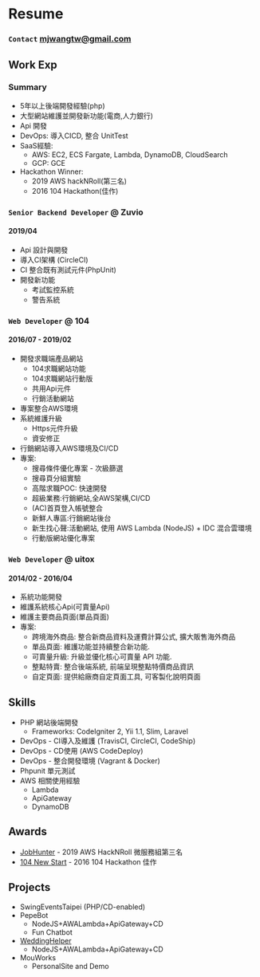 # Resume

### `Contact` mjwangtw@gmail.com

## Work Exp

### Summary
* 5年以上後端開發經驗(php)
* 大型網站維護並開發新功能(電商,人力銀行)
* Api 開發
* DevOps: 導入CICD, 整合 UnitTest
* SaaS經驗: 
    * AWS: EC2, ECS Fargate, Lambda, DynamoDB, CloudSearch
    * GCP: GCE
* Hackathon Winner: 
    * 2019 AWS hackNRoll(第三名) 
    * 2016 104 Hackathon(佳作)

### `Senior Backend Developer` @ Zuvio
#### 2019/04
* Api 設計與開發
* 導入CI架構 (CircleCI) 
* CI 整合既有測試元件(PhpUnit)
* 開發新功能
    * 考試監控系統
    * 警告系統

### `Web Developer` @ 104
#### 2016/07 - 2019/02
* 開發求職端產品網站
    * 104求職網站功能
    * 104求職網站行動版
    * 共用Api元件
    * 行銷活動網站
* 專案整合AWS環境
* 系統維護升級
    * Https元件升級
    * 資安修正
* 行銷網站導入AWS環境及CI/CD    
* 專案:
    * 搜尋條件優化專案 - 次級篩選
    * 搜尋頁分組實驗
    * 高階求職POC: 快速開發
    * 超級業務:行銷網站,全AWS架構,CI/CD
    * (AC)首頁登入帳號整合
    * 新鮮人專區:行銷網站後台
    * 新生找心聲:活動網站, 使用 AWS Lambda (NodeJS) + IDC 混合雲環境
    * 行動版網站優化專案

### `Web Developer` @ uitox
#### 2014/02 - 2016/04
* 系統功能開發
* 維護系統核心Api(可賣量Api)
* 維護主要商品頁面(單品頁面)
* 專案:
    * 跨境海外商品: 整合新商品資料及運費計算公式, 擴大販售海外商品
    * 單品頁面: 維護功能並持續整合新功能.
    * 可賣量升級: 升級並優化核心可賣量 API 功能.
    * 整點特賣: 整合後端系統, 前端呈現整點特價商品資訊
    * 自定頁面: 提供給廠商自定頁面工具, 可客製化說明頁面

## Skills
* PHP 網站後端開發
    * Frameworks: CodeIgniter 2, Yii 1.1, Slim, Laravel
* DevOps - CI導入及維護 (TravisCI, CircleCI, CodeShip)
* DevOps - CD使用 (AWS CodeDeploy)
* DevOps - 整合開發環境 (Vagrant & Docker)
* Phpunit 單元測試
* AWS 相關使用經驗
    * Lambda
    * ApiGateway
    * DynamoDB

## Awards
* [JobHunter](../projects/jobHunter.md) - 2019 AWS HackNRoll 微服務組第三名
* [104 New Start](../projects/m1ga.md) - 2016 104 Hackathon 佳作

## Projects

* SwingEventsTaipei (PHP/CD-enabled)
* PepeBot 
    * NodeJS+AWALambda+ApiGateway+CD
    * Fun Chatbot
* [WeddingHelper](../projects/weddinghelper.html) 
    * NodeJS+AWALambda+ApiGateway+CD
* MouWorks
    * PersonalSite and Demo
